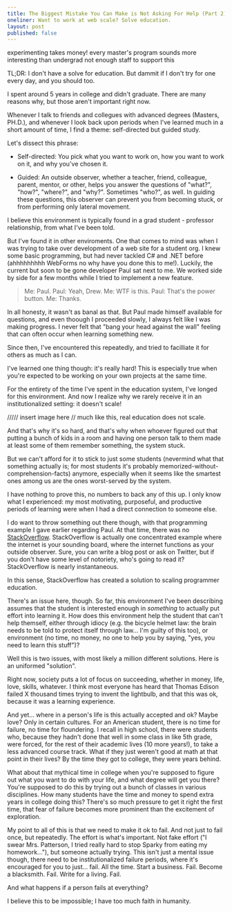 ```yaml
---
title: The Biggest Mistake You Can Make is Not Asking For Help (Part 2)
oneliner: Want to work at web scale? Solve education.
layout: post
published: false
---
```


experimenting takes money!
every master's program sounds more interesting than undergrad
not enough staff to support this


TL;DR: I don't have a solve for education. But dammit if I don't try for one every day, and you should too.

I spent around 5 years in college and didn't graduate. There are many reasons why, but those aren't important right now.

Whenever I talk to friends and collegues with advanced degrees (Masters, PH.D.), and whenever I look back upon periods when I've learned much in a short amount of time, I find a theme: self-directed but guided study.

Let's dissect this phrase:

* Self-directed: You pick what you want to work on, how you want to work on it, and why you've chosen it.

* Guided: An outside observer, whether a teacher, friend, colleague, parent, mentor, or other, helps you answer the questions of "what?", "how?", "where?", and "why?". Sometimes "who?", as well. In guiding these questions, this observer can prevent you from becoming stuck, or from performing only lateral movement.

I believe this environment is typically found in a grad student - professor relationship, from what I've been told. 

But I've found it in other enviroments. One that comes to mind was when I was trying to take over development of a web site for a student org. I knew some basic programming, but had never tackled C# and .NET before (ahhhhhhhhh WebForms no why have you done this to me!). Luckily, the current but soon to be gone developer Paul sat next to me. We worked side by side for a few months while I tried to implement a new feature. 

> Me: Paul.
> Paul: Yeah, Drew.
> Me: WTF is this.
> Paul: That's the power button.
> Me: Thanks.

In all honesty, it wasn't as banal as that. But Paul made himself available for questions, and even thoough I proceeded slowly, I always felt like I was making progress. I never felt that "bang your head against the wall" feeling that can often occur when learning something new.

Since then, I've encountered this repeatedly, and tried to facilliate it for others as much as I can.

I've learned one thing though: it's really hard! This is especially true when you're expected to be working on your own projects at the same time.

For the entirety of the time I've spent in the education system, I've longed for this environment. And now I realize why we rarely receive it in an institutionalized setting: it doesn't scale!

///// insert image here
// much like this, real education does not scale.

And that's why it's so hard, and that's why when whoever figured out that putting a bunch of kids in a room and having one person talk to them made at least some of them remember something, the system stuck.

But we can't afford for it to stick to just some students (nevermind what that something actually is; for most students it's probably memorized-without-comprehension-facts) anymore, especially when it seems like the smartest ones among us are the ones worst-served by the system.

I have nothing to prove this, no numbers to back any of this up. I only know what I experienced: my most motivating, purposeful, and productive periods of learning were when I had a direct connection to someone else. 

I do want to throw something out there though, with that programming example I gave earlier regarding Paul. At that time, there was no [StackOverflow]. StackOverflow is actually one concentrated example where the internet is your sounding board, where the internet functions as your outside observer. Sure, you can write a blog post or ask on Twitter, but if you don't have some level of notoriety, who's going to read it? StackOverflow is nearly instantaneous. 

In this sense, StackOverflow has created a solution to scaling programmer education.

There's an issue here, though. So far, this environment I've been describing assumes that the student is interested enough in _something_ to actually put effort into learning it. How does this environment help the student that can't help themself, either through idiocy (e.g. the bicycle helmet law: the brain needs to be told to protect itself through law... I'm guilty of this too), or environment (no time, no money, no one to help you by saying, "yes, you need to learn this stuff")?

Well this is two issues, with most likely a million different solutions. Here is an uniformed "solution".

Right now, society puts a lot of focus on succeeding, whether in money, life, love, skills, whatever. I think most everyone has heard that Thomas Edison failed X thousand times trying to invent the lightbulb, and that this was ok, because it was a learning experience. 

And yet... where in a person's life is this actually accepted and ok? Maybe love? Only in certain cultures. For an American student, there is no time for failure, no time for floundering. I recall in high school, there were students who, because they hadn't done that well in some class in like 5th grade, were forced, for the rest of their academic lives (10 more years!), to take a less advanced course track. What if they just weren't good at math at that point in their lives? By the time they got to college, they were years behind.

What about that mythical time in college when you're supposed to figure out what you want to do with your life, and what degree will get you there? You're supposed to do this by trying out a bunch of classes in various disciplines. How many students have the time and money to spend extra years in college doing this? There's so much pressure to get it right the first time, that fear of failure becomes more prominent than the excitement of exploration.

My point to all of this is that we need to make it ok to fail. And not just to fail once, but repeatedly. The effort is what's important. Not fake effort ("I swear Mrs. Patterson, I tried really hard to stop Sparky from eating my homework..."), but someone actually trying. This isn't just a mental issue though, there need to be institutionalized failure periods, where it's encouraged for you to just... fail. All the time. Start a business. Fail. Become a blacksmith. Fail. Write for a living. Fail. 

And what happens if a person fails at everything? 

I believe this to be impossible; I have too much faith in humanity. 


[StackOverflow]: http://stackoverflow.com